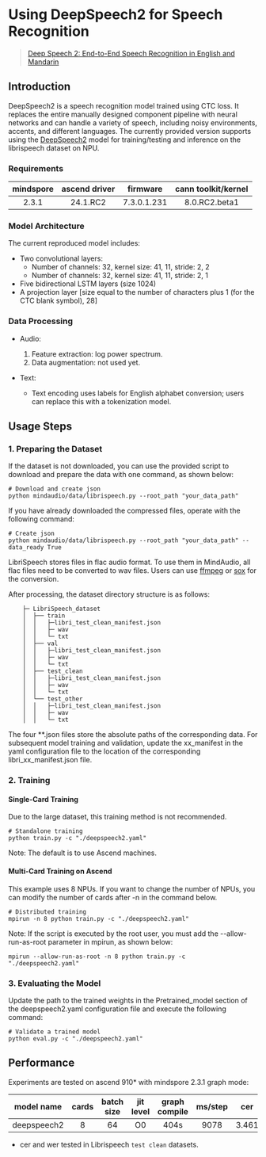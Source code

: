 # Using DeepSpeech2 for Speech Recognition
> [Deep Speech 2: End-to-End Speech Recognition in English and Mandarin](https://arxiv.org/abs/1512.02595)

## Introduction

DeepSpeech2 is a speech recognition model trained using CTC loss. It replaces the entire manually designed component pipeline with neural networks and can handle a variety of speech, including noisy environments, accents, and different languages. The currently provided version supports using the [DeepSpeech2](http://arxiv.org/pdf/1512.02595v1.pdf) model for training/testing and inference on the librispeech dataset on NPU.


### Requirements
| mindspore     |   ascend driver        | firmware     |  cann toolkit/kernel    |
|:-------------:|:----------------------:|:------------:|:-----------------------:|
|     2.3.1     |   24.1.RC2             | 7.3.0.1.231  |  8.0.RC2.beta1          |

### Model Architecture

The current reproduced model includes:

- Two convolutional layers:
  - Number of channels: 32, kernel size: 41, 11, stride: 2, 2
  - Number of channels: 32, kernel size: 41, 11, stride: 2, 1
- Five bidirectional LSTM layers (size 1024)
- A projection layer [size equal to the number of characters plus 1 (for the CTC blank symbol), 28]

### Data Processing

- Audio:
  1. Feature extraction: log power spectrum.
  2. Data augmentation: not used yet.

- Text:
  - Text encoding uses labels for English alphabet conversion; users can replace this with a tokenization model.

## Usage Steps

### 1. Preparing the Dataset
If the dataset is not downloaded, you can use the provided script to download and prepare the data with one command, as shown below:

```shell
# Download and create json
python mindaudio/data/librispeech.py --root_path "your_data_path"
```

If you have already downloaded the compressed files, operate with the following command:

```shell
# Create json
python mindaudio/data/librispeech.py --root_path "your_data_path" --data_ready True
```

LibriSpeech stores files in flac audio format. To use them in MindAudio, all flac files need to be converted to wav files. Users can use [ffmpeg](https://gist.github.com/seungwonpark/4f273739beef2691cd53b5c39629d830) or [sox](https://sourceforge.net/projects/sox/) for the conversion.

After processing, the dataset directory structure is as follows:

```
    ├─ LibriSpeech_dataset
    │  ├── train
    │  │   ├─libri_test_clean_manifest.json
    │  │   ├─ wav
    │  │   └─ txt
    │  ├── val
    │  │   ├─libri_test_clean_manifest.json
    │  │   ├─ wav
    │  │   └─ txt
    │  ├── test_clean
    │  │   ├─libri_test_clean_manifest.json
    │  │   ├─ wav
    │  │   └─ txt
    │  └── test_other
    │  │   ├─libri_test_clean_manifest.json
    │  │   ├─ wav
    │  │   └─ txt
```

The four **.json files store the absolute paths of the corresponding data. For subsequent model training and validation, update the xx_manifest in the yaml configuration file to the location of the corresponding libri_xx_manifest.json file.

### 2. Training
#### Single-Card Training
Due to the large dataset, this training method is not recommended.
```shell
# Standalone training
python train.py -c "./deepspeech2.yaml"
```
Note: The default is to use Ascend machines.

#### Multi-Card Training on Ascend
This example uses 8 NPUs. If you want to change the number of NPUs, you can modify the number of cards after -n in the command below.
```shell
# Distributed training
mpirun -n 8 python train.py -c "./deepspeech2.yaml"
```
Note: If the script is executed by the root user, you must add the --allow-run-as-root parameter in mpirun, as shown below:
```shell
mpirun --allow-run-as-root -n 8 python train.py -c "./deepspeech2.yaml"
```

### 3. Evaluating the Model
Update the path to the trained weights in the Pretrained_model section of the deepspeech2.yaml configuration file and execute the following command:
```shell
# Validate a trained model
python eval.py -c "./deepspeech2.yaml"
```

## **Performance**

Experiments are tested on ascend 910* with mindspore 2.3.1 graph mode:

| model name | cards | batch size | jit level | graph compile | ms/step | cer | wer | recipe | weight |
|:----------:|:-----:|:----------:|:---------:|:-------------:|:-------:|:---:|:---:|:-------|:------:|
| deepspeech2|   8   |   64       |    O0     |  404s         | 9078    | 3.461          | 10.24        |[yaml](https://github.com/mindspore-lab/mindaudio/blob/main/examples/deepspeech2/deepspeech2.yaml) | [weights](https://download.mindspore.cn/toolkits/mindaudio/deepspeech2/deepspeech2.ckpt)|

- cer and wer tested in Librispeech `test clean` datasets.
